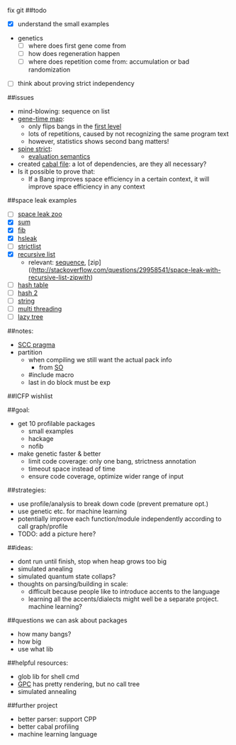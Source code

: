 fix git
##todo
- [x] understand the small examples
- genetics
  - [ ] where does first gene come from
  - [ ] how does regeneration happen
  - [ ] where does repetition come from: accumulation or bad randomization
- [ ] think about proving strict independency

##issues
- mind-blowing: sequence on list
- [gene-time map](https://github.com/remysucre/comp150-FP/blob/master/myfile.result): 
  - only flips bangs in the [first level](https://github.com/remysucre/comp150-FP/blob/master/genemap.log)
  - lots of repetitions, caused by not recognizing the same program text
  - however, statistics shows second bang matters!
- [spine strict](https://github.com/remysucre/comp150-FP/blob/master/profile/hsleak/thunk2/thunk2.hs): 
  - [evaluation semantics](http://hackage.haskell.org/package/base-4.8.1.0/docs/Control-Exception-Base.html#v:evaluate)
- created [cabal file](https://github.com/remysucre/comp150-FP/blob/master/GeneticStrictness.cabal): a lot of dependencies, are they all necessary?
- Is it possible to prove that: 
  - If a Bang improves space efficiency in a certain context, it will improve space efficiency in any context

##space leak examples
- [ ] [space leak zoo](http://blog.ezyang.com/2011/05/space-leak-zoo/)
- [x] [sum](https://github.com/remysucre/comp150-FP/blob/master/profile/sumacc/3x51.hs)
- [x] [fib](https://github.com/remysucre/comp150-FP/blob/master/profile/fib/fibsum.hs)
- [x] [hsleak](https://github.com/remysucre/comp150-FP/tree/master/profile/hsleak)
- [ ] [strictlist](http://stackoverflow.com/questions/6630782/thunk-memory-leak-as-a-result-of-map-function/6667023#6667023)
- [x] [recursive list](https://github.com/remysucre/comp150-FP/blob/master/profile/zipw3/zipw3.hs)
  - relevant: [sequence](http://stackoverflow.com/questions/3190098/space-leak-in-list-program), [zip]((http://stackoverflow.com/questions/29958541/space-leak-with-recursive-list-zipwith)
- [ ] [hash table](http://stackoverflow.com/questions/7855323/fixing-a-particularly-obscure-haskell-space-leak)
- [ ] [hash 2](http://stackoverflow.com/questions/23163125/haskell-space-leak-in-hash-table-insertion)
- [ ] [string](http://stackoverflow.com/questions/19355344/space-leak-in-simple-string-generation-why)
- [ ] [multi threading](http://stackoverflow.com/questions/7768536/space-leaks-in-haskell)
- [ ] [lazy tree](http://stackoverflow.com/questions/6638126/lazy-tree-with-a-space-leak)

##notes: 
- [SCC pragma](https://downloads.haskell.org/~ghc/latest/docs/html/users_guide/profiling.html#scc-pragma) 
- partition
  - when compiling we still want the actual pack info
    - from [SO](http://stackoverflow.com/questions/31343246/get-package-version-to-cpp/31343829#31343829)
  - #include macro
  - last in do block must be exp

##ICFP wishlist

##goal: 
- get 10 profilable packages
  - small examples
  - hackage
  - nofib
- make genetic faster & better
  - limit code coverage: only one bang, strictness annotation
  - timeout space instead of time
  - ensure code coverage, optimize wider range of input

##strategies: 
- use profile/analysis to break down code (prevent premature opt.)
- use genetic etc. for machine learning
- potentially improve each function/module independently according to call graph/profile
- TODO: add a picture here?

##ideas: 
- dont run until finish, stop when heap grows too big
- simulated anealing
- simulated quantum state collaps?
- thoughts on parsing/building in scale: 
  - difficult because people like to introduce accents to the language
  - learning all the accents/dialects might well be a separate project. machine learning?

##questions we can ask about packages
- how many bangs?
- how big
- use what lib

##helpful resources:
- glob lib for shell cmd
- [GPC](http://book.realworldhaskell.org/read/testing-and-quality-assurance.html) has pretty rendering, but no call tree
- simulated annealing

##further project
- better parser: support CPP
- better cabal profiling
- machine learning language 
